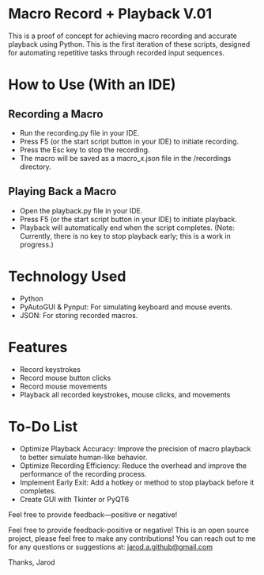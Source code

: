 # Macro Record + Playback V.01
This is a proof of concept for achieving macro recording and accurate playback using Python. This is the first iteration of these scripts, designed for automating repetitive tasks through recorded input sequences.

# How to Use (With an IDE)
 ## Recording a Macro
- Run the recording.py file in your IDE.
- Press F5 (or the start script button in your IDE) to initiate recording.
- Press the Esc key to stop the recording.
- The macro will be saved as a macro_x.json file in the /recordings directory.
 ## Playing Back a Macro
- Open the playback.py file in your IDE.
- Press F5 (or the start script button in your IDE) to initiate playback.
- Playback will automatically end when the script completes. (Note: Currently, there is no key to stop playback early; this is a work in progress.)

# Technology Used
- Python
- PyAutoGUI & Pynput: For simulating keyboard and mouse events.
- JSON: For storing recorded macros.

# Features
- Record keystrokes
- Record mouse button clicks
- Record mouse movements
- Playback all recorded keystrokes, mouse clicks, and movements

# To-Do List
- Optimize Playback Accuracy: Improve the precision of macro playback to better simulate human-like behavior.
- Optimize Recording Efficiency: Reduce the overhead and improve the performance of the recording process.
- Implement Early Exit: Add a hotkey or method to stop playback before it completes.
- Create GUI with Tkinter or PyQT6


Feel free to provide feedback—positive or negative!

Feel free to provide feedback-positive or negative!
This is an open source project, please feel free to make any contributions!
You can reach out to me for any questions or suggestions at: jarod.a.github@gmail.com

Thanks,
Jarod
